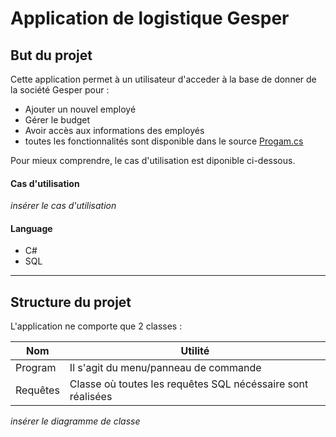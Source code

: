 # Application de logistique Gesper #

## But du projet ##
Cette application permet à un utilisateur d'acceder à la base de donner de la société Gesper pour :
* Ajouter un nouvel employé
* Gérer le budget
* Avoir accès aux informations des employés 
* toutes les fonctionnalités sont disponible dans le source [Progam.cs](https://github.com/vappy2/Gesper/blob/master/Program.cs)

Pour mieux comprendre, le cas d'utilisation est diponible ci-dessous.

#### Cas d'utilisation ####
*insérer le cas d'utilisation*

#### Language ####
* C#
* SQL

* * * 
## Structure du projet ##
L'application ne comporte que 2 classes :

|Nom|Utilité|
|---|-------|
|Program|Il s'agit du menu/panneau de commande
|Requêtes|Classe où toutes les requêtes SQL nécéssaire sont réalisées|

*insérer le diagramme de classe*

